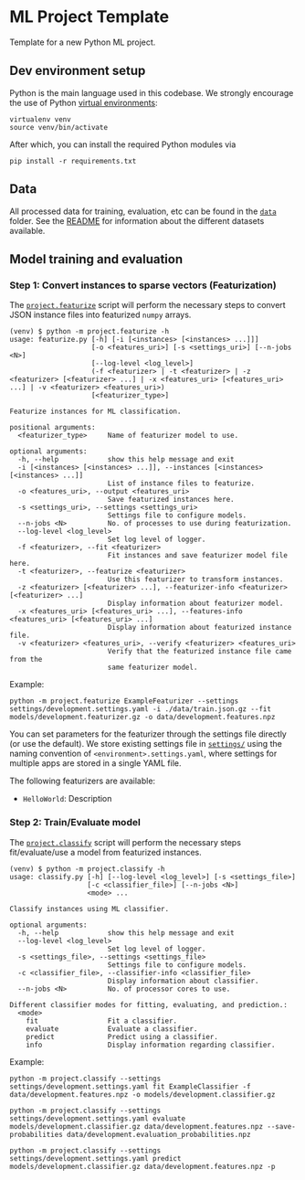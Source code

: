 # ML Project Template

Template for a new Python ML project.

## Dev environment setup

Python is the main language used in this codebase.
We strongly encourage the use of Python [virtual environments](http://docs.python-guide.org/en/latest/dev/virtualenvs/):

    virtualenv venv
    source venv/bin/activate

After which, you can install the required Python modules via

    pip install -r requirements.txt

## Data

All processed data for training, evaluation, etc can be found in the [`data`](data/) folder.
See the [README](data/README.md) for information about the different datasets available.

## Model training and evaluation

### Step 1: Convert instances to sparse vectors (Featurization)

The [`project.featurize`](project/featurize.py) script will perform the necessary steps to convert JSON instance files into featurized `numpy` arrays.

```
(venv) $ python -m project.featurize -h
usage: featurize.py [-h] [-i [<instances> [<instances> ...]]]
                    [-o <features_uri>] [-s <settings_uri>] [--n-jobs <N>]
                    [--log-level <log_level>]
                    (-f <featurizer> | -t <featurizer> | -z <featurizer> [<featurizer> ...] | -x <features_uri> [<features_uri> ...] | -v <featurizer> <features_uri>)
                    [<featurizer_type>]

Featurize instances for ML classification.

positional arguments:
  <featurizer_type>     Name of featurizer model to use.

optional arguments:
  -h, --help            show this help message and exit
  -i [<instances> [<instances> ...]], --instances [<instances> [<instances> ...]]
                        List of instance files to featurize.
  -o <features_uri>, --output <features_uri>
                        Save featurized instances here.
  -s <settings_uri>, --settings <settings_uri>
                        Settings file to configure models.
  --n-jobs <N>          No. of processes to use during featurization.
  --log-level <log_level>
                        Set log level of logger.
  -f <featurizer>, --fit <featurizer>
                        Fit instances and save featurizer model file here.
  -t <featurizer>, --featurize <featurizer>
                        Use this featurizer to transform instances.
  -z <featurizer> [<featurizer> ...], --featurizer-info <featurizer> [<featurizer> ...]
                        Display information about featurizer model.
  -x <features_uri> [<features_uri> ...], --features-info <features_uri> [<features_uri> ...]
                        Display information about featurized instance file.
  -v <featurizer> <features_uri>, --verify <featurizer> <features_uri>
                        Verify that the featurized instance file came from the
                        same featurizer model.
```

Example:

    python -m project.featurize ExampleFeaturizer --settings settings/development.settings.yaml -i ./data/train.json.gz --fit models/development.featurizer.gz -o data/development.features.npz

You can set parameters for the featurizer through the settings file directly (or use the default).
We store existing settings file in [`settings/`](settings/) using the naming convention of `<environment>.settings.yaml`, where settings for multiple apps are stored in a single YAML file.

The following featurizers are available:

- `HelloWorld`: Description

### Step 2: Train/Evaluate model

The [`project.classify`](project/classify.py) script will perform the necessary steps fit/evaluate/use a model from featurized instances.

```
(venv) $ python -m project.classify -h
usage: classify.py [-h] [--log-level <log_level>] [-s <settings_file>]
                   [-c <classifier_file>] [--n-jobs <N>]
                   <mode> ...

Classify instances using ML classifier.

optional arguments:
  -h, --help            show this help message and exit
  --log-level <log_level>
                        Set log level of logger.
  -s <settings_file>, --settings <settings_file>
                        Settings file to configure models.
  -c <classifier_file>, --classifier-info <classifier_file>
                        Display information about classifier.
  --n-jobs <N>          No. of processor cores to use.

Different classifier modes for fitting, evaluating, and prediction.:
  <mode>
    fit                 Fit a classifier.
    evaluate            Evaluate a classifier.
    predict             Predict using a classifier.
    info                Display information regarding classifier.
```

Example:

```
python -m project.classify --settings settings/development.settings.yaml fit ExampleClassifier -f data/development.features.npz -o models/development.classifier.gz

python -m project.classify --settings settings/development.settings.yaml evaluate models/development.classifier.gz data/development.features.npz --save-probabilities data/development.evaluation_probabilities.npz

python -m project.classify --settings settings/development.settings.yaml predict models/development.classifier.gz data/development.features.npz -p
```

